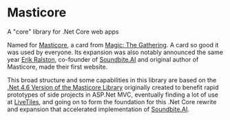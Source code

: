 # Masticore
A "core" library for .Net Core web apps

Named for [Masticore](https://mtg.fandom.com/wiki/Masticore), a card from [Magic: The Gathering](https://mtg.fandom.com/wiki/Urza%27s_Destiny). A card so good it was used by everyone. Its expansion was also notably announced the same year [Erik Ralston](https://www.linkedin.com/in/erikralston/), co-founder of [Soundbite.AI](https://soundbite.ai/) and original author of Masticore, made their first website.

This broad structure and some capabilities in this library are based on the [.Net 4.6 Version of the Masticore Library](https://github.com/eralston/Masticore) originally  created to benefit rapid prototypes of side projects in ASP.Net MVC, eventually finding a lot of use at [LiveTiles](https://livetilesglobal.com/), and going on to form the foundation for this .Net Core rewrite and expansion that accelerated implementation of [Soundbite.AI](https://soundbite.ai/).
